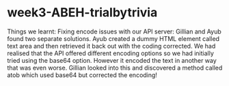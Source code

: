 # week3-ABEH-trialbytrivia

Things we learnt: 
Fixing encode issues with our API server: Gillian and Ayub found two separate solutions.
Ayub created a dummy HTML element called text area and then retrieved it back out with the coding corrected.
We had realised that the API offered different encoding options so we had initially tried using the base64 option. However it encoded the text in another way that was even worse.
Gillian looked into this and discovered a method called atob which used base64 but corrected the encoding!
